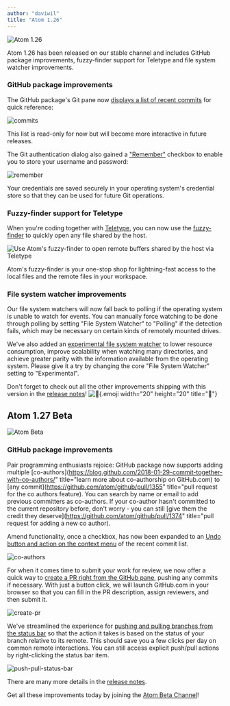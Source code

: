 ```yaml
---
author: "daviwil"
title: "Atom 1.26"
---
```


![Atom 1.26](/assets/images/blog.atom.io/img/posts/release-1-26.png)

Atom 1.26 has been released on our stable channel and includes GitHub package improvements, fuzzy-finder support for Teletype and file system watcher improvements.

<!--more-->

### GitHub package improvements

The GitHub package's Git pane now [displays a list of recent commits](https://github.com/atom/github/pull/1322) for quick reference:

![commits](/assets/images/user-images.githubusercontent.com/378023/36707789-40983692-1bb3-11e8-9530-b745da44da52.gif)

This list is read-only for now but will become more interactive in future releases.

The Git authentication dialog also gained a ["Remember"](https://github.com/atom/github/pull/1327) checkbox to enable you to store your username and password:

![remember](/assets/images/user-images.githubusercontent.com/378023/36955667-2affb9d6-206d-11e8-9b57-1eab0d299e82.gif)

Your credentials are saved securely in your operating system's credential store so that they can be used for future Git operations.

### Fuzzy-finder support for Teletype

When you're coding together with [Teletype](https://teletype.atom.io/), you can now use the [fuzzy-finder](https://flight-manual.atom.io/getting-started/sections/atom-basics/#opening-a-file-in-a-project) to quickly open any file shared by the host.

![Use Atom's fuzzy-finder to open remote buffers shared by the host via Teletype](/assets/images/user-images.githubusercontent.com/2988/37472427-72599aa4-2842-11e8-8777-3976ae6f2899.gif)

Atom's fuzzy-finder is your one-stop shop for lightning-fast access to the local files and the remote files in your workspace.

### File system watcher improvements

Our file system watchers will now fall back to polling if the operating system is unable to watch for events. You can manually force watching to be done through polling by setting "File System Watcher" to "Polling" if the detection fails, which may be necessary on certain kinds of remotely mounted drives.

We've also added an [experimental file system watcher](https://github.com/atom/atom/pull/16124) to lower resource consumption, improve scalability when watching many directories, and achieve greater parity with the information available from the operating system. Please give it a try by changing the core "File System Watcher" setting to "Experimental".

<!-- End of release notes ------------------------------------------ -->

Don't forget to check out all the other improvements shipping with this version in the [release notes](https://github.com/atom/atom/releases/tag/v1.26.0)! ![:memo:](https://github.githubassets.com/images/icons/emoji/unicode/1f4dd.png){.emoji width="20" height="20" title=":memo:"}

## Atom 1.27 Beta

![Atom Beta](/assets/images/blog.atom.io/img/release-beta.png)

### GitHub package improvements

Pair programming enthusiasts rejoice: GitHub package now supports adding multiple [co-authors](https://blog.github.com/2018-01-29-commit-together-with-co-authors/" title="learn more about co-authorship on GitHub.com) to [any commit](https://github.com/atom/github/pull/1355" title="pull request for the co authors feature). You can search by name or email to add previous committers as co-authors. If your co-author hasn't committed to the current repository before, don't worry - you can still [give them the credit they deserve](https://github.com/atom/github/pull/1374" title="pull request for adding a new co author).

Amend functionality, once a checkbox, has now been expanded to an [Undo button and action on the context menu](https://github.com/atom/github/pull/1364) of the recent commit list.

![co-authors](/assets/images/blog.atom.io/img/posts/github-package-coauthor-amend.gif)

For when it comes time to submit your work for review, we now offer a quick way to [create a PR right from the GitHub pane](https://github.com/atom/github/pull/1376), pushing any commits if necessary. With just a button click, we will launch GitHub.com in your browser so that you can fill in the PR description, assign reviewers, and then submit it.

![create-pr](/assets/images/user-images.githubusercontent.com/17565/38881206-8ca2db8e-4235-11e8-98fd-e05c22cf9500.png)

We've streamlined the experience for [pushing and pulling branches from the status bar](https://github.com/atom/github/pull/1308) so that the action it takes is based on the status of your branch relative to its remote. This should save you a few clicks per day on common remote interactions. You can still access explicit push/pull actions by right-clicking the status bar item.

![push-pull-status-bar](/assets/images/user-images.githubusercontent.com/927830/38132072-58071a46-33be-11e8-920a-634a65ae6305.gif)

<!-- End of Beta release notes ------------------------------------------ -->

There are many more details in the [release notes](https://github.com/atom/atom/releases/tag/v1.27.0-beta0).

Get all these improvements today by joining the [Atom Beta Channel](https://atom.io/beta)!

